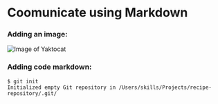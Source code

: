 # Coomunicate using Markdown

### Adding an image:
![Image of Yaktocat](https://octodex.github.com/images/yaktocat.png)

### Adding code markdown:
```
$ git init
Initialized empty Git repository in /Users/skills/Projects/recipe-repository/.git/
```

